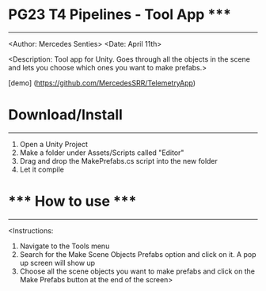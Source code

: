 # PG23 T4 Pipelines - Tool App ***
---------------------------------------
<Author: Mercedes Senties>
<Date: April 11th>

<Description: Tool app for Unity. Goes through all the objects in the scene and lets you choose which ones you want to make prefabs.>

[demo] (https://github.com/MercedesSRR/TelemetryApp)


# Download/Install
---------------------------------------
1. Open a Unity Project
2. Make a folder under Assets/Scripts called "Editor"
3. Drag and drop the MakePrefabs.cs script into the new folder
4. Let it compile 


# *** How to use ***
---------------------------------------
<Instructions: 
1. Navigate to the Tools menu
2. Search for the Make Scene Objects Prefabs option and click on it. A pop up screen will show up
3. Choose all the scene objects you want to make prefabs and click on the Make Prefabs button at the end of the screen>
